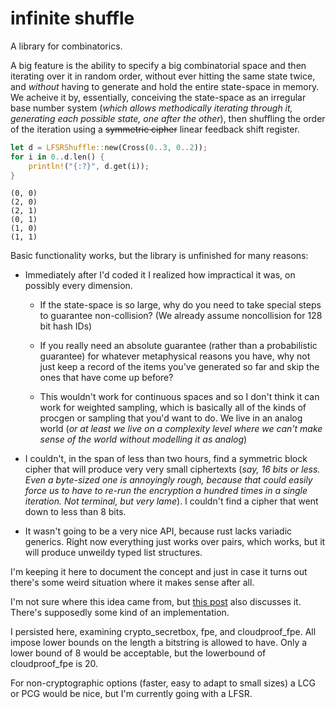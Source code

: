 # infinite shuffle

A library for combinatorics.

A big feature is the ability to specify a big combinatorial space and then iterating over it in random order, without ever hitting the same state twice, and *without* having to generate and hold the entire state-space in memory. We acheive it by, essentially, conceiving the state-space as an irregular base number system (*which allows methodically iterating through it, generating each possible state, one after the other*), then shuffling the order of the iteration using a ~~symmetric cipher~~ linear feedback shift register.

```rust
let d = LFSRShuffle::new(Cross(0..3, 0..2));
for i in 0..d.len() {
    println!("{:?}", d.get(i));
}
```
```
(0, 0)
(2, 0)
(2, 1)
(0, 1)
(1, 0)
(1, 1)
```

Basic functionality works, but the library is unfinished for many reasons:

- Immediately after I'd coded it I realized how impractical it was, on possibly every dimension.

    - If the state-space is so large, why do you need to take special steps to guarantee non-collision? (We already assume noncollision for 128 bit hash IDs)
    
    - If you really need an absolute guarantee (rather than a probabilistic guarantee) for whatever metaphysical reasons you have, why not just keep a record of the items you've generated so far and skip the ones that have come up before?
    
    - This wouldn't work for continuous spaces and so I don't think it can work for weighted sampling, which is basically all of the kinds of procgen or sampling that you'd want to do. We live in an analog world (*or at least we live on a complexity level where we can't make sense of the world without modelling it as analog*)

- I couldn't, in the span of less than two hours, find a symmetric block cipher that will produce very very small ciphertexts (*say, 16 bits or less. Even a byte-sized one is annoyingly rough, because that could easily force us to have to re-run the encryption a hundred times in a single iteration. Not terminal, but very lame*). I couldn't find a cipher that went down to less than 8 bits.

- It wasn't going to be a very nice API, because rust lacks variadic generics. Right now everything just works over pairs, which works, but it will produce unweildy typed list structures.

I'm keeping it here to document the concept and just in case it turns out there's some weird situation where it makes sense after all.

I'm not sure where this idea came from, but [this post](https://www.brainonfire.net/blog/2021/05/06/cryptographic-shuffle/) also discusses it. There's supposedly some kind of an implementation.

I persisted here, examining crypto_secretbox, fpe, and cloudproof_fpe. All impose lower bounds on the length a bitstring is allowed to have. Only a lower bound of 8 would be acceptable, but the lowerbound of cloudproof_fpe is 20.

For non-cryptographic options (faster, easy to adapt to small sizes) a LCG or PCG would be nice, but I'm currently going with a LFSR.
